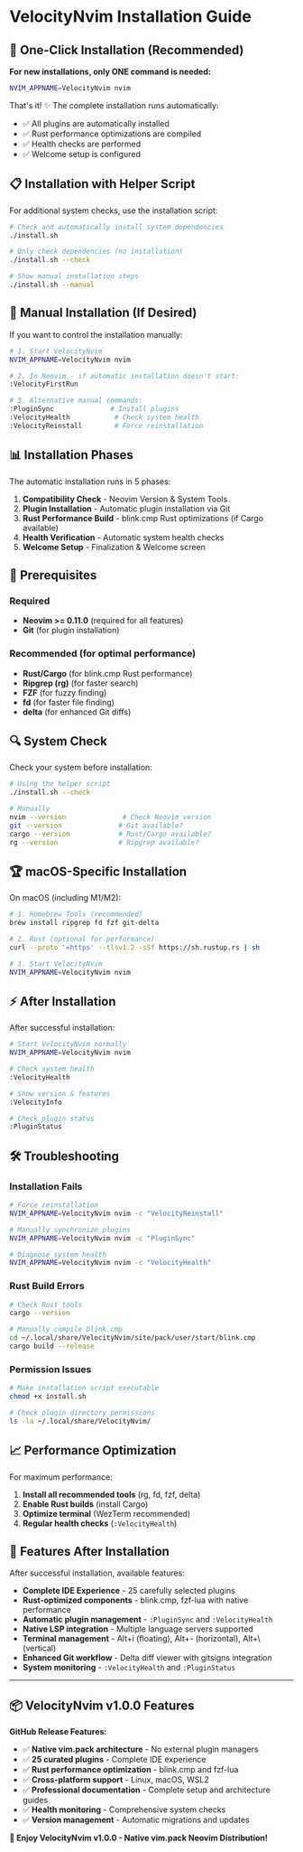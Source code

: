 # VelocityNvim Installation Guide

## 🚀 One-Click Installation (Recommended)

**For new installations, only ONE command is needed:**

```bash
NVIM_APPNAME=VelocityNvim nvim
```

That's it! ✨ The complete installation runs automatically:

- ✅ All plugins are automatically installed
- ✅ Rust performance optimizations are compiled  
- ✅ Health checks are performed
- ✅ Welcome setup is configured

## 📋 Installation with Helper Script

For additional system checks, use the installation script:

```bash
# Check and automatically install system dependencies
./install.sh

# Only check dependencies (no installation)
./install.sh --check

# Show manual installation steps
./install.sh --manual
```

## 🔧 Manual Installation (If Desired)

If you want to control the installation manually:

```bash
# 1. Start VelocityNvim
NVIM_APPNAME=VelocityNvim nvim

# 2. In Neovim - if automatic installation doesn't start:
:VelocityFirstRun

# 3. Alternative manual commands:
:PluginSync              # Install plugins
:VelocityHealth           # Check system health
:VelocityReinstall        # Force reinstallation
```

## 📊 Installation Phases

The automatic installation runs in 5 phases:

1. **Compatibility Check** - Neovim Version & System Tools
2. **Plugin Installation** - Automatic plugin installation via Git
3. **Rust Performance Build** - blink.cmp Rust optimizations (if Cargo available)
4. **Health Verification** - Automatic system health checks
5. **Welcome Setup** - Finalization & Welcome screen

## 🎯 Prerequisites

### Required
- **Neovim >= 0.11.0** (required for all features)
- **Git** (for plugin installation)

### Recommended (for optimal performance)
- **Rust/Cargo** (for blink.cmp Rust performance)
- **Ripgrep (rg)** (for faster search)
- **FZF** (for fuzzy finding)
- **fd** (for faster file finding)
- **delta** (for enhanced Git diffs)

## 🔍 System Check

Check your system before installation:

```bash
# Using the helper script
./install.sh --check

# Manually
nvim --version              # Check Neovim version
git --version              # Git available?
cargo --version            # Rust/Cargo available?
rg --version               # Ripgrep available?
```

## 🏆 macOS-Specific Installation

On macOS (including M1/M2):

```bash
# 1. Homebrew Tools (recommended)
brew install ripgrep fd fzf git-delta

# 2. Rust (optional for performance)
curl --proto '=https' --tlsv1.2 -sSf https://sh.rustup.rs | sh

# 3. Start VelocityNvim
NVIM_APPNAME=VelocityNvim nvim
```

## ⚡ After Installation

After successful installation:

```bash
# Start VelocityNvim normally
NVIM_APPNAME=VelocityNvim nvim

# Check system health
:VelocityHealth

# Show version & features
:VelocityInfo

# Check plugin status
:PluginStatus
```

## 🛠️ Troubleshooting

### Installation Fails

```bash
# Force reinstallation
NVIM_APPNAME=VelocityNvim nvim -c "VelocityReinstall"

# Manually synchronize plugins
NVIM_APPNAME=VelocityNvim nvim -c "PluginSync"

# Diagnose system health
NVIM_APPNAME=VelocityNvim nvim -c "VelocityHealth"
```

### Rust Build Errors

```bash
# Check Rust tools
cargo --version

# Manually compile blink.cmp
cd ~/.local/share/VelocityNvim/site/pack/user/start/blink.cmp
cargo build --release
```

### Permission Issues

```bash
# Make installation script executable
chmod +x install.sh

# Check plugin directory permissions
ls -la ~/.local/share/VelocityNvim/
```

## 📈 Performance Optimization

For maximum performance:

1. **Install all recommended tools** (rg, fd, fzf, delta)
2. **Enable Rust builds** (install Cargo)
3. **Optimize terminal** (WezTerm recommended)
4. **Regular health checks** (`:VelocityHealth`)

## 🎪 Features After Installation

After successful installation, available features:

- **Complete IDE Experience** - 25 carefully selected plugins
- **Rust-optimized components** - blink.cmp, fzf-lua with native performance
- **Automatic plugin management** - `:PluginSync` and `:VelocityHealth`
- **Native LSP integration** - Multiple language servers supported
- **Terminal management** - Alt+i (floating), Alt+- (horizontal), Alt+\\ (vertical)
- **Enhanced Git workflow** - Delta diff viewer with gitsigns integration
- **System monitoring** - `:VelocityHealth` and `:PluginStatus`

---

## 📦 VelocityNvim v1.0.0 Features

**GitHub Release Features:**
- ✅ **Native vim.pack architecture** - No external plugin managers
- ✅ **25 curated plugins** - Complete IDE experience
- ✅ **Rust performance optimization** - blink.cmp and fzf-lua
- ✅ **Cross-platform support** - Linux, macOS, WSL2
- ✅ **Professional documentation** - Complete setup and architecture guides
- ✅ **Health monitoring** - Comprehensive system checks
- ✅ **Version management** - Automatic migrations and updates

**🚀 Enjoy VelocityNvim v1.0.0 - Native vim.pack Neovim Distribution!**